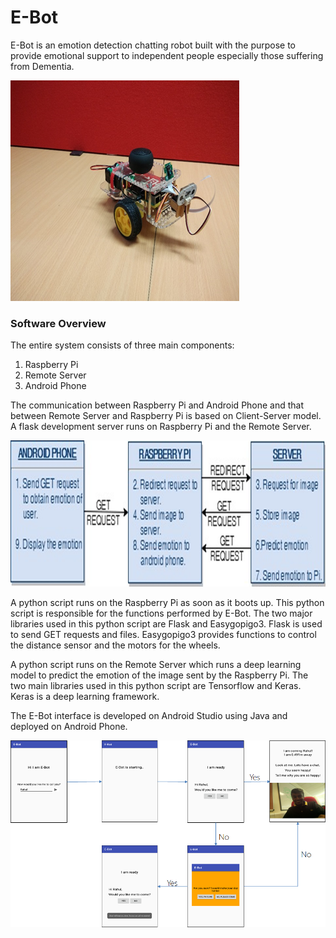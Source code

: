 # E-Bot

E-Bot is an emotion detection chatting robot built with the purpose to provide emotional support to independent people especially those suffering from Dementia. 

![alt text](https://github.com/Rahul-Sridhar/E-Bot/blob/master/Images/3.png)

### Software Overview

The entire system consists of three main components: 
1. Raspberry Pi
2. Remote Server
3. Android Phone

The communication between Raspberry Pi and Android Phone and that between Remote Server and Raspberry Pi is based on Client-Server model. A flask development server runs on Raspberry Pi and the Remote Server. 

![alt text](https://github.com/Rahul-Sridhar/E-Bot/blob/master/Images/1.png)

A python script runs on the Raspberry Pi as soon as it boots up. This python script is responsible for the functions performed by E-Bot. The two major libraries used in this python script are Flask and Easygopigo3. Flask is used to send GET requests and files. Easygopigo3 provides functions to control the distance sensor and the motors for the wheels.

A python script runs on the Remote Server which runs a deep learning model to predict the emotion of the image sent by the Raspberry Pi. The two main libraries used in this python script are Tensorflow and Keras. Keras is a deep learning framework. 

The E-Bot interface is developed on Android Studio using Java and deployed on Android Phone.

![alt text](https://github.com/Rahul-Sridhar/E-Bot/blob/master/Images/2.png)
